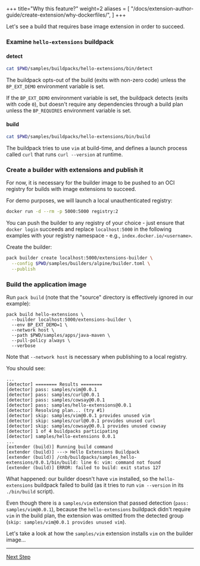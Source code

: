 +++
title="Why this feature?"
weight=2
aliases = [
  "/docs/extension-author-guide/create-extension/why-dockerfiles/",
  ]
+++

<!-- test:suite=dockerfiles;weight=2 -->

Let's see a build that requires base image extension in order to succeed.

### Examine `hello-extensions` buildpack

#### detect

<!-- test:exec -->
```bash
cat $PWD/samples/buildpacks/hello-extensions/bin/detect
```

The buildpack opts-out of the build (exits with non-zero code) unless the `BP_EXT_DEMO` environment variable is set.

If the `BP_EXT_DEMO` environment variable is set, the buildpack detects (exits with code `0`), but doesn't require any dependencies through a build plan unless the `BP_REQUIRES` environment variable is set.

#### build

<!-- test:exec -->
```bash
cat $PWD/samples/buildpacks/hello-extensions/bin/build
```

The buildpack tries to use `vim` at build-time, and defines a launch process called `curl` that runs `curl --version` at runtime.

### Create a builder with extensions and publish it

For now, it is necessary for the builder image to be pushed to an OCI registry for builds with image extensions to succeed.

For demo purposes, we will launch a local unauthenticated registry:

<!-- test:exec -->
```bash
docker run -d --rm -p 5000:5000 registry:2
```

You can push the builder to any registry of your choice - just ensure that `docker login` succeeds and replace `localhost:5000` in the following examples with your registry namespace -
e.g., `index.docker.io/<username>`.

Create the builder:

<!-- test:exec -->
```bash
pack builder create localhost:5000/extensions-builder \
  --config $PWD/samples/builders/alpine/builder.toml \
  --publish
```

### Build the application image

Run `pack build` (note that the "source" directory is effectively ignored in our example):

```
pack build hello-extensions \
  --builder localhost:5000/extensions-builder \
  --env BP_EXT_DEMO=1 \
  --network host \
  --path $PWD/samples/apps/java-maven \
  --pull-policy always \
  --verbose
```

Note that `--network host` is necessary when publishing to a local registry.

You should see:

```
...
[detector] ======== Results ========
[detector] pass: samples/vim@0.0.1
[detector] pass: samples/curl@0.0.1
[detector] pass: samples/cowsay@0.0.1
[detector] pass: samples/hello-extensions@0.0.1
[detector] Resolving plan... (try #1)
[detector] skip: samples/vim@0.0.1 provides unused vim
[detector] skip: samples/curl@0.0.1 provides unused curl
[detector] skip: samples/cowsay@0.0.1 provides unused cowsay
[detector] 1 of 4 buildpacks participating
[detector] samples/hello-extensions 0.0.1
...
[extender (build)] Running build command
[extender (build)] ---> Hello Extensions Buildpack
[extender (build)] /cnb/buildpacks/samples_hello-extensions/0.0.1/bin/build: line 6: vim: command not found
[extender (build)] ERROR: failed to build: exit status 127
```

What happened: our builder doesn't have `vim` installed, so the `hello-extensions` buildpack failed to build (as it
tries to run `vim --version` in its `./bin/build` script).

Even though there is a `samples/vim` extension that passed detection (`pass: samples/vim@0.0.1`), because
the `hello-extensions` buildpack didn't require `vim` in the build plan, the extension was omitted from the detected
group (`skip: samples/vim@0.0.1 provides unused vim`).

Let's take a look at how the `samples/vim` extension installs `vim` on the builder image...

<!--+ if false+-->
---

<a href="/docs/for-buildpack-authors/tutorials/basic-extension/building-blocks-extension" class="button bg-pink">Next Step</a>
<!--+ end +-->
